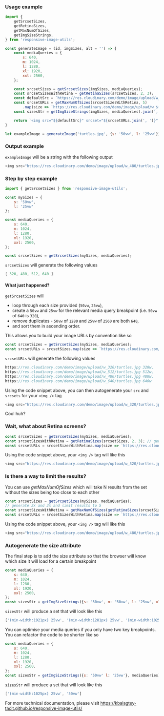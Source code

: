 ### Usage example

```js
import {
	getSrcsetSizes,
	getRetinaSizes,
	getMaxNumOfSizes,
	getImgSizeStrings,
} from 'responsive-image-utils';

const generateImage = (id, imgSizes, alt = '') => {
	const mediaQueries = {
		s: 640,
		m: 1024,
		l: 1280,
		xl: 1920,
		xxl: 2560,
	};

	const srcsetSizes = getSrcsetSizes(imgSizes, mediaQueries);
	const srcsetSizesWithRetina = getRetinaSizes(srcsetSizes, 2, 3);
	const defaultSrc = `https://res.cloudinary.com/demo/image/upload/w_${srcsetSizes[0]}/${id}`;
	const srcsetURLs = getMaxNumOfSizes(srcsetSizesWithRetina, 5)
		.map(size => `https://res.cloudinary.com/demo/image/upload/w_${size}/${id} ${size}w`);
	const sizesStr = getImgSizeStrings(imgSizes, mediaQueries).join(', ');

	return `<img src="${defaultSrc}" srcset="${srcsetURLs.join(', ')}" sizes="${sizesStr}" alt="${alt}" />`;
}

let exampleImage = generateImage('turtles.jpg', {s: '50vw', l: '25vw'});
```

### Output example
`exampleImage` will be a string with the following output

```js
<img src="https://res.cloudinary.com/demo/image/upload/w_480/turtles.jpg" srcset="https://res.cloudinary.com/demo/image/upload/w_480/turtles.jpg 480w, https://res.cloudinary.com/demo/image/upload/w_640/turtles.jpg 640w, https://res.cloudinary.com/demo/image/upload/w_1024/turtles.jpg 1024w, https://res.cloudinary.com/demo/image/upload/w_1440/turtles.jpg 1440w, https://res.cloudinary.com/demo/image/upload/w_1920/turtles.jpg 1920w" sizes="(min-width:1025px) 25vw, 50vw" alt="" />
```

### Step by step example
```js
import { getSrcsetSizes } from 'responsive-image-utils';

const mySizes = {
	s: '50vw',
	l: '25vw'
};

const mediaQueries = {
	s: 640,
	m: 1024,
	l: 1280,
	xl: 1920,
	xxl: 2560,
};

const srcsetSizes = getSrcsetSizes(mySizes, mediaQueries);
```


`srcsetSizes` will generate the following values
```js
[ 320, 480, 512, 640 ]
```


#### What just happened?
`getSrcsetSizes` will 
* loop through each size provided (`50vw`, `25vw`),
* create a `50vw` and `25vw` for the relevant media query breakpoint (i.e. `50vw` of `640` is `320`),
* remove duplicates - `50vw` of `1280` and `25vw` of `2560` are both `640`,
* and sort them in ascending order.

This allows you to build your image URLs by convention like so

```js
const srcsetSizes = getSrcsetSizes(mySizes, mediaQueries);
const srcsetURLs = srcsetSizes.map(size => `https://res.cloudinary.com/demo/image/upload/w_${size}/${id} ${size}w`).join(', ');
```


`srcsetURLs` will generate the following values

```js
https://res.cloudinary.com/demo/image/upload/w_320/turtles.jpg 320w,
https://res.cloudinary.com/demo/image/upload/w_512/turtles.jpg 512w,
https://res.cloudinary.com/demo/image/upload/w_480/turtles.jpg 480w,
https://res.cloudinary.com/demo/image/upload/w_640/turtles.jpg 640w
```

Using the code snippet above, you can then autogenerate your `src` and `srcsets` for your `<img />` tag
```js
<img src="https://res.cloudinary.com/demo/image/upload/w_320/turtles.jpg" srcset="https://res.cloudinary.com/demo/image/upload/w_320/turtles.jpg 320w, https://res.cloudinary.com/demo/image/upload/w_480/turtles.jpg 480w, https://res.cloudinary.com/demo/image/upload/w_512/turtles.jpg 512w, https://res.cloudinary.com/demo/image/upload/w_640/turtles.jpg 640w" alt="" />
```

Cool huh?

### Wait, what about Retina screens?
```js
const srcsetSizes = getSrcsetSizes(mySizes, mediaQueries);
const srcsetSizesWithRetina = getRetinaSizes(srcsetSizes, 2, 3); // generate 2x and 3x
const srcsetURLs = srcsetSizesWithRetina.map(size => `https://res.cloudinary.com/demo/image/upload/w_${size}/${id} ${size}w`).join(', ');
```

Using the code snippet above, your `<img />` tag will like this
```js
<img src="https://res.cloudinary.com/demo/image/upload/w_320/turtles.jpg" srcset="https://res.cloudinary.com/demo/image/upload/w_320/turtles.jpg 320w, https://res.cloudinary.com/demo/image/upload/w_480/turtles.jpg 480w, https://res.cloudinary.com/demo/image/upload/w_512/turtles.jpg 512w, https://res.cloudinary.com/demo/image/upload/w_640/turtles.jpg 640w, https://res.cloudinary.com/demo/image/upload/w_960/turtles.jpg 960w, https://res.cloudinary.com/demo/image/upload/w_1024/turtles.jpg 1024w, https://res.cloudinary.com/demo/image/upload/w_1280/turtles.jpg 1280w, https://res.cloudinary.com/demo/image/upload/w_1440/turtles.jpg 1440w, https://res.cloudinary.com/demo/image/upload/w_1536/turtles.jpg 1536w, https://res.cloudinary.com/demo/image/upload/w_1920/turtles.jpg 1920w" alt="" />
```

### Is there a way to limit the results?

You can use *getMaxNumOfSizes* which will take N results from the set without the sizes being too close to each other
```js
const srcsetSizes = getSrcsetSizes(mySizes, mediaQueries);
// generate 2x and 3x and limit results to 5
const srcsetSizesWithRetina = getMaxNumOfSizes(getRetinaSizes(srcsetSizes, 2, 3), 5);
const srcsetURLs = srcsetSizesWithRetina.map(size => `https://res.cloudinary.com/demo/image/upload/w_${size}/${id} ${size}w`).join(', ');
```

Using the code snippet above, your `<img />` tag will like this
```js
<img src="https://res.cloudinary.com/demo/image/upload/w_480/turtles.jpg" srcset="https://res.cloudinary.com/demo/image/upload/w_480/turtles.jpg 480w, https://res.cloudinary.com/demo/image/upload/w_640/turtles.jpg 640w, https://res.cloudinary.com/demo/image/upload/w_1024/turtles.jpg 1024w, https://res.cloudinary.com/demo/image/upload/w_1440/turtles.jpg 1440w, https://res.cloudinary.com/demo/image/upload/w_1920/turtles.jpg 1920w" alt="" />
```

### Autogenerate the size attribute

The final step is to add the size attribute so that the browser will know which size it will load for a certain breakpoint

```js
const mediaQueries = {
	s: 640,
	m: 1024,
	l: 1280,
	xl: 1920,
	xxl: 2560,
};
const sizesStr = getImgSizeStrings({s: '50vw', m: '50vw', l: '25vw', xl: '25vw', xxl: '25vw'}, mediaQueries);
```

`sizesStr` will produce a set that will look like this
```js
['(min-width:1921px) 25vw', '(min-width:1281px) 25vw', '(min-width:1025px) 25vw', '(min-width:641px) 50vw', '50vw']
```

You can optimise your media queries if you only have two key breakpoints. You can refactor the code to be shorter like so
```js
const mediaQueries = {
	s: 640,
	m: 1024,
	l: 1280,
	xl: 1920,
	xxl: 2560,
};
const sizesStr = getImgSizeStrings({s: '50vw' l: '25vw'}, mediaQueries);
```

`sizesStr` will produce a set that will look like this
```js
['(min-width:1025px) 25vw', '50vw']
```

For more technical documentation, please visit https://kbalagtey-tacit.github.io/responsive-image-utils/

